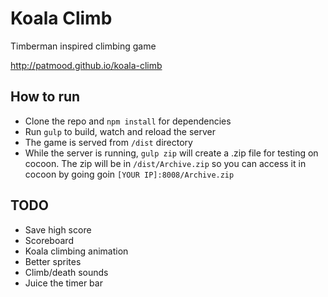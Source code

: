 # Koala Climb

Timberman inspired climbing game

http://patmood.github.io/koala-climb

## How to run

- Clone the repo and `npm install` for dependencies
- Run `gulp` to build, watch and reload the server
- The game is served from `/dist` directory
- While the server is running, `gulp zip` will create a .zip file for testing on cocoon. The zip will be in `/dist/Archive.zip` so you can access it in cocoon by going goin `[YOUR IP]:8008/Archive.zip`

## TODO

- Save high score
- Scoreboard
- Koala climbing animation
- Better sprites
- Climb/death sounds
- Juice the timer bar
